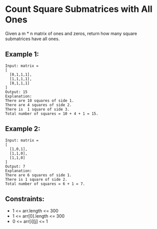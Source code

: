# Count Square Submatrices with All Ones

Given a m \* n matrix of ones and zeros, return how many square submatrices have all ones.

## Example 1:

```
Input: matrix =
[
  [0,1,1,1],
  [1,1,1,1],
  [0,1,1,1]
]
Output: 15
Explanation:
There are 10 squares of side 1.
There are 4 squares of side 2.
There is  1 square of side 3.
Total number of squares = 10 + 4 + 1 = 15.
```

## Example 2:

```
Input: matrix =
[
  [1,0,1],
  [1,1,0],
  [1,1,0]
]
Output: 7
Explanation:
There are 6 squares of side 1.
There is 1 square of side 2.
Total number of squares = 6 + 1 = 7.
```

## Constraints:

- 1 <= arr.length <= 300
- 1 <= arr[0].length <= 300
- 0 <= arr[i][j] <= 1
